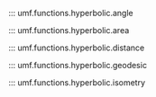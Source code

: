 ::: umf.functions.hyperbolic.angle

::: umf.functions.hyperbolic.area

::: umf.functions.hyperbolic.distance

::: umf.functions.hyperbolic.geodesic

::: umf.functions.hyperbolic.isometry
